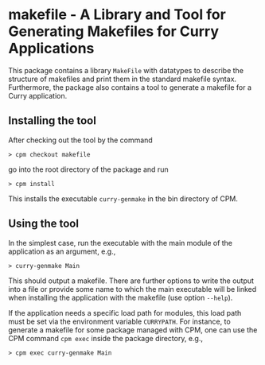 # makefile - A Library and Tool for Generating Makefiles for Curry Applications

This package contains a library `MakeFile` with datatypes
to describe the structure of makefiles and print them
in the standard makefile syntax.
Furthermore, the package also contains a tool to generate
a makefile for a Curry application.

## Installing the tool

After checking out the tool by the command

    > cpm checkout makefile

go into the root directory of the package and run

    > cpm install

This installs the executable `curry-genmake` in the bin directory
of CPM.


## Using the tool

In the simplest case, run the executable with the main module of
the application as an argument, e.g.,

    > curry-genmake Main

This should output a makefile. There are further options to write
the output into a file or provide some name to which the main executable
will be linked when installing the application with the makefile
(use option `--help`).

If the application needs a specific load path for modules,
this load path must be set via the environment variable `CURRYPATH`.
For instance, to generate a makefile for some package managed with CPM,
one can use the CPM command `cpm exec` inside the package directory,
e.g.,

    > cpm exec curry-genmake Main
